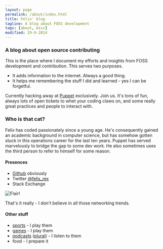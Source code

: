 ```yaml
---
layout: page
permalink: /about/index.html
title: Felix' blog
tagline: A blog about FOSS development
tags: [about, misc]
modified: 29-9-2014
---
```


### A blog about open source contributing

This is the place where I document my efforts and insights from FOSS development and contribution.
This serves two purposes.

 * It adds information to the internet. Always a good thing.
 * It helps me remembering the stuff I did and learned - yes I can be forgetful.

Currently hacking away at [Puppet](https://github.com/ffrank/puppet) exclusively. Join us.
It's tons of fun, always lots of open tickets to whet your coding claws on, and some really
great practices and people to interact with.

### Who is that cat?

Felix has coded passionately since a young age. He's consequently gained an academic
background in computer science, but has somehow gotten stuck in this operations career
for the last ten years. Puppet has served marvelously to bridge the gap to some dev work.
He also sometimes uses the third person to refer to himself for some reason.

#### Presences

 * [Github](https://github.com/ffrank) obviously
 * Twitter [@felis\_rex](https://twitter.com/felis\_rex)
 * Stack Exchange
 
![Flair!](http://stackexchange.com/users/flair/4087734.png?theme=clean)

That's it really - I don't believe in all those networking trends.

#### Other stuff

 * [sports](http://combat-berlin.de/) - I play them
 * [games](http://alt.org/nethack/) - I play them
 * [podcasts](http://commonplacebooks.com/) ([plural](http://nerdyshow.com/)) - I listen to them
 * food - I prepare it
